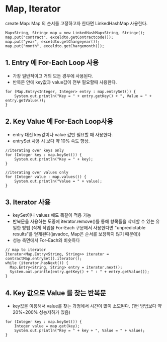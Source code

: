 # Map, Iterator

create Map: Map 의 순서를 고정하고자 한다면 LinkedHashMap 사용한다.

```
Map<String, String> map = new LinkedHashMap<String, String>();
map.put("contract", exceldto.getContractcode());
map.put("year", exceldto.getChargeyear());
map.put("month", exceldto.getChargemonth());
```

## 1. Entry 에 For-Each Loop 사용

- 가장 일반적이고 거의 모든 경우에 사용된다.
- 반복문 안에 key값과 value값이 전부 필요할때 사용한다.

```
for (Map.Entry<Integer, Integer> entry : map.entrySet()) {
    System.out.println("Key = " + entry.getKey() + ", Value = " + entry.getValue());
}
```

## 2. Key Value 에 For-Each Loop사용

- entry 대신 key값이나 value 값만 필요할 때 사용한다.
- entrySet 사용 시 보다 약 10% 속도 향상.

```
//iterating over keys only
for (Integer key : map.keySet()) {
    System.out.println("Key = " + key);
}

//iterating over values only
for (Integer value : map.values()) {
    System.out.println("Value = " + value);
}
```

## 3. Iterator 사용

- keySet이나 values 에도 똑같이 적용 가능
- 반복문을 사용하는 도중에 iterator.remove()를 통해 항목들을 삭제할 수 있는 유일한 방법
  (삭제 작업을 For-Each 구문에서 사용한다면 "unpredictable results"를 얻게된다(javadoc, Map은 순서를 보장하지 않기 때문에))
- 성능 측면에서 For-Each와 비슷하다

```
// map to iterator
Iterator<Map.Entry<String, String>> iterator = contractMap.entrySet().iterator();
while (iterator.hasNext()) {
  Map.Entry<String, String> entry = iterator.next();
  System.out.println(entry.getKey() + " : " + entry.getValue());
}
```

## 4. Key 값으로 Value 를 찾는 반복문

- key값을 이용해서 value를 찾는 과정에서 시간이 많이 소모된다. (1번 방법보다 약 20%~200% 성능저하가 있음)

```
for (Integer key : map.keySet()) {
    Integer value = map.get(key);
    System.out.println("Key = " + key + ", Value = " + value);
}
```
